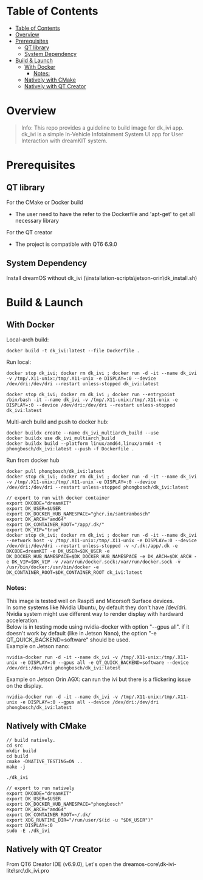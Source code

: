 
# Table of Contents

- [Table of Contents](#table-of-contents)
- [Overview](#overview)
- [Prerequisites](#prerequisites)
  - [QT library](#qt-library)
  - [System Dependency](#system-dependency)
- [Build \& Launch](#build--launch)
  - [With Docker](#with-docker)
    - [Notes:](#notes)
  - [Natively with CMake](#natively-with-cmake)
  - [Natively with QT Creator](#natively-with-qt-creator)


# Overview

> Info: This repo provides a guideline to build image for dk_ivi app. dk_ivi is a simple In-Vehicle Infotainment System UI app for User Interaction with dreamKIT system.


# Prerequisites

## QT library

For the CMake or Docker build
- The user need to have the refer to the Dockerfile and 'apt-get' to get all necessary library

For the QT creator
- The project is compatible with QT6 6.9.0
  

## System Dependency

Install dreamOS without dk_ivi (\installation-scripts\jetson-orin\dk_install.sh)


# Build & Launch

## With Docker

Local-arch build:  
```shell
docker build -t dk_ivi:latest --file Dockerfile .
```

Run local:  
```shell
docker stop dk_ivi; docker rm dk_ivi ; docker run -d -it --name dk_ivi -v /tmp/.X11-unix:/tmp/.X11-unix -e DISPLAY=:0 --device /dev/dri:/dev/dri --restart unless-stopped dk_ivi:latest

docker stop dk_ivi; docker rm dk_ivi ; docker run --entrypoint /bin/bash -it --name dk_ivi -v /tmp/.X11-unix:/tmp/.X11-unix -e DISPLAY=:0 --device /dev/dri:/dev/dri --restart unless-stopped dk_ivi:latest
```

Multi-arch build and push to docker hub:  
```shell
docker buildx create --name dk_ivi_multiarch_build --use
docker buildx use dk_ivi_multiarch_build 
docker buildx build --platform linux/amd64,linux/arm64 -t phongbosch/dk_ivi:latest --push -f Dockerfile .
```

Run from docker hub
```shell
docker pull phongbosch/dk_ivi:latest
docker stop dk_ivi; docker rm dk_ivi ; docker run -d -it --name dk_ivi -v /tmp/.X11-unix:/tmp/.X11-unix -e DISPLAY=:0 --device /dev/dri:/dev/dri --restart unless-stopped phongbosch/dk_ivi:latest
```

```shell
// export to run with docker container
export DKCODE="dreamKIT"
export DK_USER=$USER
export DK_DOCKER_HUB_NAMESPACE="ghcr.io/samtranbosch"
export DK_ARCH="amd64"
export DK_CONTAINER_ROOT="/app/.dk/"
export DK_VIP="true"
docker stop dk_ivi; docker rm dk_ivi ; docker run -d -it --name dk_ivi --network host -v /tmp/.X11-unix:/tmp/.X11-unix -e DISPLAY=:0 --device /dev/dri:/dev/dri --restart unless-stopped -v ~/.dk:/app/.dk -e DKCODE=dreamKIT -e DK_USER=$DK_USER -e DK_DOCKER_HUB_NAMESPACE=$DK_DOCKER_HUB_NAMESPACE -e DK_ARCH=$DK_ARCH -e DK_VIP=$DK_VIP -v /var/run/docker.sock:/var/run/docker.sock -v /usr/bin/docker:/usr/bin/docker -e DK_CONTAINER_ROOT=$DK_CONTAINER_ROOT dk_ivi:latest
```

### Notes:

This image is tested well on Raspi5 and Micorsoft Surface devices.  
In some systems like Nvidia Ubuntu, by default they don't have /dev/dri. Nvidia system might use different way to render display with hardward acceleration.  
Below is in testing mode using nvidia-docker with option "--gpus all". if it doesn't work by default (like in Jetson Nano), the option "-e QT_QUICK_BACKEND=software" should be used.  
Example on Jetson nano:  
```shell
nvidia-docker run -d -it --name dk_ivi -v /tmp/.X11-unix:/tmp/.X11-unix -e DISPLAY=:0 --gpus all -e QT_QUICK_BACKEND=software --device /dev/dri:/dev/dri phongbosch/dk_ivi:latest
```

Example on Jetson Orin AGX:  can run the ivi but there is a flickering issue on the display.  
```shell
nvidia-docker run -d -it --name dk_ivi -v /tmp/.X11-unix:/tmp/.X11-unix -e DISPLAY=:0 --gpus all --device /dev/dri:/dev/dri phongbosch/dk_ivi:latest
```

## Natively with CMake

```shell
// build natively.
cd src
mkdir build
cd build
cmake -DNATIVE_TESTING=ON ..
make -j

./dk_ivi
```

```shell
// export to run natively 
export DKCODE="dreamKIT"
export DK_USER=$USER
export DK_DOCKER_HUB_NAMESPACE="phongbosch"
export DK_ARCH="amd64"
export DK_CONTAINER_ROOT=~/.dk/
export XDG_RUNTIME_DIR="/run/user/$(id -u "$DK_USER")"
export DISPLAY=:0
sudo -E ./dk_ivi
```


## Natively with QT Creator

From QT6 Creator IDE (v6.9.0), Let's open the dreamos-core\dk-ivi-lite\src\dk_ivi.pro

